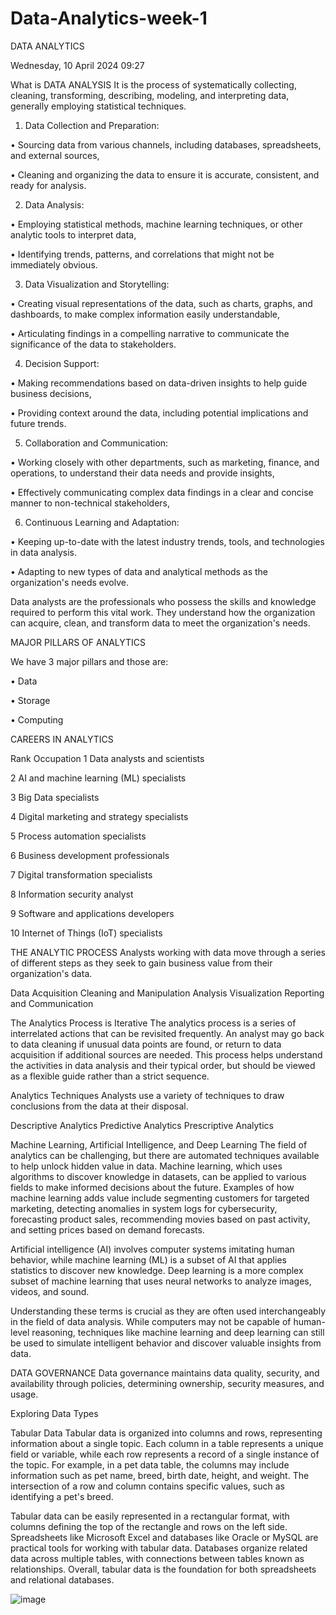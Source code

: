 # Data-Analytics-week-1

DATA ANALYTICS

Wednesday, 10 April 2024
09:27

What is DATA ANALYSIS
It is the process of systematically collecting, cleaning, transforming, describing, modeling, and interpreting data, generally employing statistical techniques.

1. Data Collection and Preparation:

• Sourcing data from various channels, including databases, spreadsheets, and external sources,

• Cleaning and organizing the data to ensure it is accurate, consistent, and ready for analysis.

2. Data Analysis:
   
• Employing statistical methods, machine learning techniques, or other analytic tools to interpret data,

• Identifying trends, patterns, and correlations that might not be immediately obvious.

3. Data Visualization and Storytelling:
   
• Creating visual representations of the data, such as charts, graphs, and dashboards, to make complex information easily understandable,

• Articulating findings in a compelling narrative to communicate the significance of the data to stakeholders.

4. Decision Support:

• Making recommendations based on data-driven insights to help guide business decisions,

• Providing context around the data, including potential implications and future trends.

5. Collaboration and Communication:
    
• Working closely with other departments, such as marketing, finance, and operations, to understand their data needs and provide insights,

• Effectively communicating complex data findings in a clear and concise manner to non-technical stakeholders,

6. Continuous Learning and Adaptation:
    
• Keeping up-to-date with the latest industry trends, tools, and technologies in data analysis.

• Adapting to new types of data and analytical methods as the organization's needs evolve.


Data analysts are the professionals who possess the skills and knowledge required to perform this vital work. 
They understand how the organization can acquire, clean, and transform data to meet the organization's needs.


MAJOR PILLARS OF ANALYTICS

We have 3 major pillars and those are:

• Data

• Storage

• Computing


CAREERS IN ANALYTICS

Rank	Occupation
1	Data analysts and scientists

2	AI and machine learning (ML) specialists

3	Big Data specialists

4	Digital marketing and strategy specialists

5	Process automation specialists

6	Business development professionals

7	Digital transformation specialists

8	Information security analyst

9	Software and applications developers

10	Internet of Things (IoT) specialists


THE ANALYTIC PROCESS
Analysts working with data move through a series of different steps as they seek to gain business value from their organization's data.

Data Acquisition
Cleaning and Manipulation
Analysis
Visualization
Reporting and Communication

The Analytics Process is Iterative
The analytics process is a series of interrelated actions that can be revisited frequently. An analyst may go back to data cleaning if unusual data points are found, or return to data acquisition if additional sources are needed. This process helps understand the activities in data analysis and their typical order, but should be viewed as a flexible guide rather than a strict sequence.

Analytics Techniques
Analysts use a variety of techniques to draw conclusions from the data at their disposal.

Descriptive Analytics
Predictive Analytics
Prescriptive Analytics

Machine Learning, Artificial Intelligence, and Deep Learning
The field of analytics can be challenging, but there are automated techniques available to help unlock hidden value in data. Machine learning, which uses algorithms to discover knowledge in datasets, can be applied to various fields to make informed decisions about the future. Examples of how machine learning adds value include segmenting customers for targeted marketing, detecting anomalies in system logs for cybersecurity, forecasting product sales, recommending movies based on past activity, and setting prices based on demand forecasts.

Artificial intelligence (AI) involves computer systems imitating human behavior, while machine learning (ML) is a subset of AI that applies statistics to discover new knowledge. Deep learning is a more complex subset of machine learning that uses neural networks to analyze images, videos, and sound.

Understanding these terms is crucial as they are often used interchangeably in the field of data analysis. While computers may not be capable of human-level reasoning, techniques like machine learning and deep learning can still be used to simulate intelligent behavior and discover valuable insights from data.

  DATA GOVERNANCE
Data governance maintains data quality, security, and availability through policies, determining ownership, security measures, and usage.
 
Exploring Data Types

Tabular Data
Tabular data is organized into columns and rows, representing information about a single topic. Each column in a table represents a unique field or variable, while each row represents a record of a single instance of the topic. For example, in a pet data table, the columns may include information such as pet name, breed, birth date, height, and weight. The intersection of a row and column contains specific values, such as identifying a pet's breed.

Tabular data can be easily represented in a rectangular format, with columns defining the top of the rectangle and rows on the left side. Spreadsheets like Microsoft Excel and databases like Oracle or MySQL are practical tools for working with tabular data. Databases organize related data across multiple tables, with connections between tables known as relationships. Overall, tabular data is the foundation for both spreadsheets and relational databases.

![image](https://github.com/NdiiLe/Data-Analytics-week-1/assets/131252498/8fd65ca6-cd5e-49fc-9802-6a077d3b64bb)



